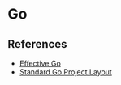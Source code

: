 # Go

## References

* [Effective Go](https://go.dev/doc/effective_go)
* [Standard Go Project Layout](https://github.com/golang-standards/project-layout)

